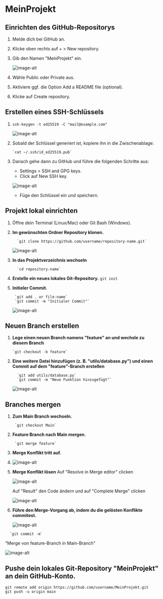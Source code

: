 # MeinProjekt


## Einrichten des GitHub-Repositorys 

1. Melde dich bei GitHub an.
2. Klicke oben rechts auf + > New repository.
3. Gib den Namen "MeinProjekt" ein.
   
    ![image-alt](https://github.com/Carlitos-pixel/MeinProjekt/blob/main/createNewRepository.jpg?raw=true)
4. Wähle Public oder Private aus.
5. Aktiviere ggf. die Option Add a README file (optional).
6. Klicke auf Create repository.


## Erstellen eines SSH-Schlüssels

1. `ssh-keygen -t ed25519 -C "mail@example.com"`
 
   ![image-alt](https://github.com/Carlitos-pixel/MeinProjekt/blob/main/screenshots/generateSSH.jpg?raw=true)

2. Sobald der Schlüssel generiert ist, kopiere ihn in die Zwischenablage:
    ```
    `cat ~/.ssh/id_ed25519.pub`
    ```

4. Danach gehe dann zu GitHub und führe die folgenden Schritte aus:
   * Settings > SSH and GPG keys.
   * Click auf New SSH key.
     
   ![image-alt](https://github.com/Carlitos-pixel/MeinProjekt/blob/main/screenshots/genetatedKeyImGitHub.jpg?raw=true)

   * Füge den Schlüssel ein und speichern.
     

## Projekt lokal einrichten

1. Öffne dein Terminal (Linux/Mac) oder Git Bash (Windows).

2. **Im gewünschten Ordner Repository klonen.**
    ```
      `git clone https://github.com/username/repository-name.git`
    ```
    
    ![image-alt](https://github.com/Carlitos-pixel/MeinProjekt/blob/main/screenshots/projektClonen.jpg?raw=true)

4. **In das Projektverzeichnis wechseln**
    ```
      `cd repository-name`
    ```
    
6. **Erstelle ein neues lokales Git-Repository.**
    `git init`

7. **Initieler Commit.**
   ```
    `git add . or file-name`
    `git commit -m "Initialer Commit"`
   ```
   
    ![image-alt](https://github.com/Carlitos-pixel/MeinProjekt/blob/main/screenshots/FirstCommit.jpg?raw=true)
 
 ## Neuen Branch erstellen    
 1. **Lege einen neuen Branch namens "feature" an und wechsle zu diesem Branch**
    ```
    `git checkout -b feature`
    ```

 3. **Eine weitere Datei hinzufügen (z. B. "utils/database.py") und einen Commit auf dem "feature"-Branch erstellen**
    ```
      `git add utils/database.py`
      `git commit -m "Neue Funktion hinzugefügt"`
    ```
    
    ![image-alt](https://github.com/Carlitos-pixel/MeinProjekt/blob/main/screenshots/Commit%20im%20Branch%20Feature.jpg?raw=true)

## Branches mergen
 1. **Zum Main Branch wechseln.** 
    ```
     `git checkout Main`
    ```

 2. **Feature Branch nach Main mergen.**
     ```
      `git merge feature`
    ```

 3. **Merge Konflikt tritt auf.**
 4. 
     ![image-alt](https://github.com/Carlitos-pixel/MeinProjekt/blob/main/screenshots/MergeKonflikt1.jpg?raw=true)
 
 5. **Merge Konflikt lösen**
    Auf "Resolve in  Merge editor" clicken
    
    ![image-alt](https://github.com/Carlitos-pixel/MeinProjekt/blob/main/screenshots/Konflikt-advice.jpg?raw=true)
    
    Auf "Result" den Code ändern und auf "Complete Merge" clicken
    
    ![image-alt](https://github.com/Carlitos-pixel/MeinProjekt/blob/main/screenshots/MergeKonfliktL%C3%B6sung.jpg?raw=true)

 7. **Führe den Merge-Vorgang ab, indem du die gelösten Konflikte commitest.**
    
    ![image-alt](https://github.com/Carlitos-pixel/MeinProjekt/blob/main/screenshots/Konflikt-gel%C3%B6st.jpg?raw=true)
  ```
    `git commit -m`
  ```

 "Merge von feature-Branch in Main-Branch"
 
 ![image-alt](https://github.com/Carlitos-pixel/MeinProjekt/blob/main/screenshots/Fertig.jpg?raw=true)  
    
## Pushe dein lokales Git-Repository "MeinProjekt" an dein GitHub-Konto.
    git remote add origin https://github.com/username/MeinProjekt.git
    git push -u origin main



